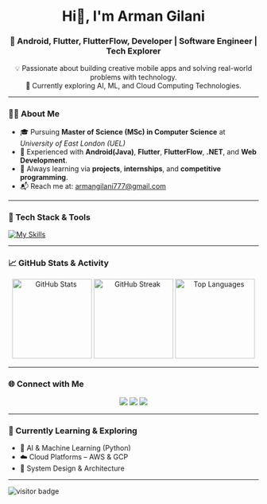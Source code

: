 <h1 align="center">Hi👋, I'm Arman Gilani</h1>
<h3 align="center">🚀 Android, Flutter, FlutterFlow, Developer | Software Engineer | Tech Explorer</h3>
<p align="center">
  💡 Passionate about building creative mobile apps and solving real-world problems with technology.<br/>
  🌱 Currently exploring AI, ML, and Cloud Computing Technologies.
</p>

---

### 🧑‍💻 About Me

- 🎓 Pursuing **Master of Science (MSc) in Computer Science** at *University of East London (UEL)*
- 📱 Experienced with **Android(Java)**, **Flutter**, **FlutterFlow**, **.NET**, and **Web Development**.
- 🚀 Always learning via **projects**, **internships**, and **competitive programming**.
- 📬 Reach me at: [armangilani777@gmail.com](mailto:armangilani777@gmail.com)

---

### 🔧 Tech Stack & Tools

[![My Skills](https://skillicons.dev/icons?i=c,cpp,java,python,html,css,javascript,dotnet,dart,flutter,mysql,mongodb,firebase,androidstudio,visualstudio,vscode,linux,git,github)](https://skillicons.dev)

---

### 📈 GitHub Stats & Activity

<p align="center">
  <img src="https://github-readme-stats.vercel.app/api?username=Arman-Gilani&theme=tokyonight&show_icons=true&count_private=true" alt="GitHub Stats" height="160"/>
  <img src="https://streak-stats.demolab.com/?user=Arman-Gilani&theme=tokyonight&hide_border=false" alt="GitHub Streak" height="160"/>
  <img src="https://github-readme-stats.vercel.app/api/top-langs/?username=Arman-Gilani&theme=tokyonight&layout=compact" alt="Top Languages" height="160"/>
</p>

---

### 🌐 Connect with Me

<p align="center">
  <a href="mailto:armangilani777@gmail.com"><img src="https://img.shields.io/badge/Gmail-D14836?style=for-the-badge&logo=gmail&logoColor=white"></a>
  <a href="https://www.linkedin.com/in/arman-gilani"><img src="https://img.shields.io/badge/LinkedIn-blue?style=for-the-badge&logo=linkedin&logoColor=white"></a>
  <a href="https://github.com/Arman-Gilani"><img src="https://img.shields.io/badge/GitHub-181717?style=for-the-badge&logo=github&logoColor=white"></a>
</p>

---

### 🧠 Currently Learning & Exploring
- 🤖 AI & Machine Learning (Python)
- ☁️ Cloud Platforms – AWS & GCP
- 🧩 System Design & Architecture

---

<img src="https://komarev.com/ghpvc/?username=Arman-Gilani&label=Profile%20views&color=0e75b6&style=flat" alt="visitor badge" />

